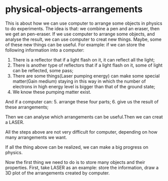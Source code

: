 # physical-objects-arrangements
This is about how we can use computer to arrange some objects in physics to do experiments.
The idea is that: we combine a pen and an eraser, then we get an pen-eraser. If we use computer to arrange some objects, and analyse the result, we can use computer to creat new things. Maybe, some of these new things can be useful.
For example: if we can store the following information into a computer:
1. There is a reflector that if a light flash on it, it can reflect all the light;
2. There is another type of reflectors that if a light flash on it, some of light can be reflected, some pass;
3. There are some things(Laser pumping energy) can make some special matter(Gain medium) staying in this way in which the number of electrons in high energy level is bigger than that of the ground state;
4. We know these pumping matter exist.

And if a computer can:
5. arrange these four parts;
6. give us the result of these arrangements;

Then we can analyse which arrangements can be useful.Then we can creat a LASER.

All the steps above are not very difficult for computer, depending on how many arrangements we want.

If all the thing above can be realized, we can make a big progress on physics.

Now the first thing we need to do is to store many objects and their properties.
First, take LASER as an example: store the information, draw a 3D plot of the arrangements created by computer.
